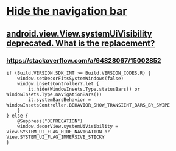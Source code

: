 # [Hide the navigation bar](https://developer.android.com/training/system-ui/navigation)
## [android.view.View.systemUiVisibility deprecated. What is the replacement?](https://stackoverflow.com/questions/62577645/android-view-view-systemuivisibility-deprecated-what-is-the-replacement)
### https://stackoverflow.com/a/64828067/15002852

```
if (Build.VERSION.SDK_INT >= Build.VERSION_CODES.R) {
    window.setDecorFitsSystemWindows(false)
    window.insetsController?.let {
        it.hide(WindowInsets.Type.statusBars() or WindowInsets.Type.navigationBars())
        it.systemBarsBehavior = WindowInsetsController.BEHAVIOR_SHOW_TRANSIENT_BARS_BY_SWIPE
    }
} else {
    @Suppress("DEPRECATION")
    window.decorView.systemUiVisibility = View.SYSTEM_UI_FLAG_HIDE_NAVIGATION or View.SYSTEM_UI_FLAG_IMMERSIVE_STICKY
}
```
